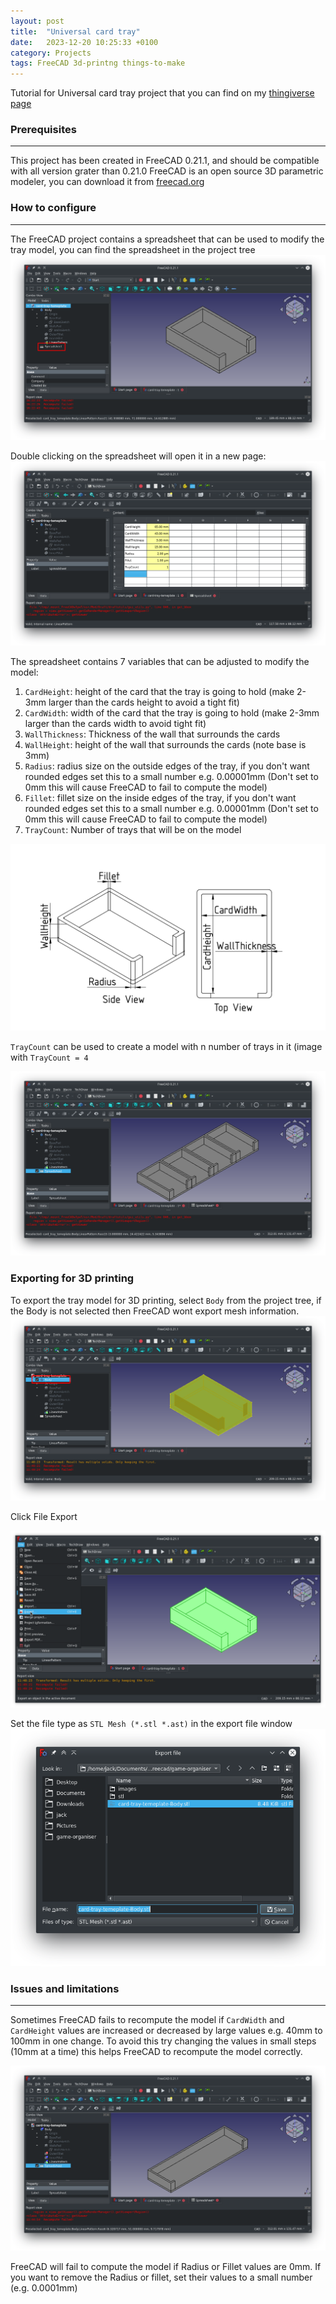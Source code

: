 ```yaml
---
layout: post
title:  "Universal card tray"
date:   2023-12-20 10:25:33 +0100
category: Projects
tags: FreeCAD 3d-printng things-to-make
--- 
```


Tutorial for Universal card tray project that you can find on my [thingiverse page](https://www.thingiverse.com/thing:6390807)

### Prerequisites
---
This project has been created in FreeCAD 0.21.1, and should be compatible with all version grater than 0.21.0
FreeCAD is an open source 3D parametric modeler, you can download it from [freecad.org](https://www.freecad.org/)

### How to configure
---

The FreeCAD project contains a spreadsheet that can be used to modify the tray model, you can find the spreadsheet in the project tree
[![startup](/assets/img/uni-tray-project/startup.png)](/assets/img/uni-tray-project/startup.png)

Double clicking on the spreadsheet will open it in a new page:
[![Project Spreadsheet](/assets/img/uni-tray-project/spreadsheet.png)](/assets/img/uni-tray-project/spreadsheet.png)

The spreadsheet contains 7 variables that can be adjusted to modify the model:
1. `CardHeight`: height of the card that the tray is going to hold (make 2-3mm larger than the cards height to avoid a tight fit)
2. `CardWidth`: width of the card that the tray is going to hold (make 2-3mm larger than the cards width to avoid tight fit)
3. `WallThickness`: Thickness of the wall that surrounds the cards
4. `WallHeight`: height of the wall that surrounds the cards (note base is 3mm)
5. `Radius`: radius size on the outside edges of the tray, if you don't want rounded edges set this to a small number e.g. 0.00001mm (Don't set to 0mm this will cause FreeCAD to fail to compute the model)
5. `Fillet`: fillet size on the inside edges of the tray, if you don't want rounded edges set this to a small number e.g. 0.00001mm (Don't set to 0mm this will cause FreeCAD to fail to compute the model)
6. `TrayCount`: Number of trays that will be on the model

[![Project Drawing](/assets/img/uni-tray-project/drawing.png)](/assets/img/uni-tray-project/drawing.png)

`TrayCount` can be used to create a model with n number of trays in it (image with `TrayCount = 4` 

[![Tray Count 4](/assets/img/uni-tray-project/tray-count.png)](/assets/img/uni-tray-project/tray-count.png)

### Exporting for 3D printing
To export the tray model for 3D printing, select `Body` from the project tree, if the Body is not selected then FreeCAD wont export mesh information.
[![Select Body](/assets/img/uni-tray-project/select-body.png)](/assets/img/uni-tray-project/select-body.png)

Click File Export 

[![File Export menu](/assets/img/uni-tray-project/file-export.png)](/assets/img/uni-tray-project/file-export.png)

Set the file type as `STL Mesh (*.stl *.ast)` in the export file window 
[![File Export dialog](/assets/img/uni-tray-project/file-save.png)](/assets/img/uni-tray-project/file-save.png)

### Issues and limitations
---
Sometimes FreeCAD fails to recompute the model if `CardWidth` and `CardHeight` values are increased or decreased by large values e.g. 40mm to 100mm in one change. To avoid this try changing the values in small steps (10mm at a time) this helps FreeCAD to recompute the model correctly.

[![Compute Fail](/assets/img/uni-tray-project/compute-fail.png)](/assets/img/uni-tray-project/compute-fail.png)

FreeCAD will fail to compute the model if Radius or Fillet values are 0mm. If you want to remove the Radius or fillet, set their values to a small number (e.g. 0.0001mm)


